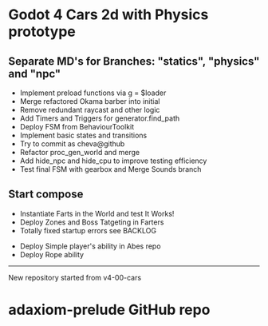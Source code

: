 # Godot 4 Cars 2d with Physics prototype
## Separate MD's for Branches: "statics", "physics" and "npc"
- Implement preload functions via g = $loader
- Merge refactored Okama barber into initial
- Remove redundant raycast and other logic
- Add Timers and Triggers for generator.find_path
- Deploy FSM from BehaviourToolkit
- Implement basic states and transitions
- Try to commit as cheva@github
- Refactor proc_gen_world and merge
- Add hide_npc and hide_cpu to improve testing efficiency
- Test final FSM with gearbox and Merge Sounds branch
## Start compose
- Instantiate Farts in the World and test It Works!
- Deploy Zones and Boss Tatgeting in Farters
- Totally fixed startup errors see BACKLOG
* Deploy Simple player's ability in Abes repo
* Deploy Rope ability
________
New repository started from v4-00-cars
# adaxiom-prelude GitHub repo 
